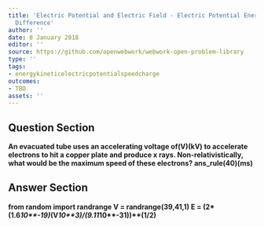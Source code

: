 ```yaml
---
title: 'Electric Potential and Electric Field - Electric Potential Energy: Potential
  Difference'
author: ''
date: 8 January 2018
editor: ''
source: https://github.com/openwebwork/webwork-open-problem-library
type: ''
tags:
- energykineticelectricpotentialspeedcharge
outcomes:
- TBD
assets: ''
---
```


## Question Section 

<b>
An evacuated tube uses an accelerating voltage of(V)(kV) to accelerate electrons to hit a copper plate and produce x rays. Non-relativistically, what would be the maximum speed of these electrons?
ans_rule(40)(ms)


## Answer Section

from random import randrange
V = randrange(39,41,1)
E = (2*(1.6*10**-19)*(V*10**3)/(9.11*10**-31))**(1/2)